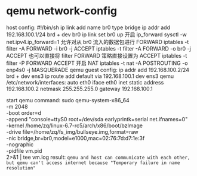 # qemu network-config

host config:
  #!/bin/sh
  ip link add name br0 type bridge
  ip addr add 192.168.100.1/24 brd + dev br0
  ip link set br0 up
  开启 ip_forward
  sysctl -w net.ipv4.ip_forward=1
  允许对从 br0 流入的数据包进行 FORWARD
  iptables -t filter -A FORWARD -i br0 -j ACCEPT
  iptables -t filter -A FORWARD -o br0 -j ACCEPT
  也可以直接将 filter FORWARD 策略直接设置为 ACCEPT
  iptables -t filter -P FORWARD ACCEPT
  开启 NAT
  iptables -t nat -A POSTROUTING -o enp4s0 -j MASQUERADE
qemu guest config:
  ip addr add 192.168.100.2/24 brd + dev ens3
  ip route add default via 192.168.100.1 dev ens3
qemu /etc/network/interfaces:
  auto eth0
  iface eth0 inet static
	  address 192.168.100.2
	  netmask 255.255.255.0
	  gateway 192.168.100.1

start qemu command:
  sudo qemu-system-x86_64 \
	  -m 2048 \
	  -boot order=d \
	  -append "console=ttyS0 root=/dev/sda earlyprintk=serial net.ifnames=0" \
	  -kernel /home/zq/linux-6.7-rc5/arch/x86/boot/bzImage \
	  -drive file=/home/zq/fs_img/bullseye.img,format=raw \
	  -nic bridge,br=br0,model=e1000,mac=02:76:7d:d7:1e:3f \
	  -nographic \
	  -pidfile vm.pid \
    2>&1 | tee vm.log
result:
 `qemu and host can communicate with each other, but qemu can't access internet because "Temporary failure in name resolution" `

